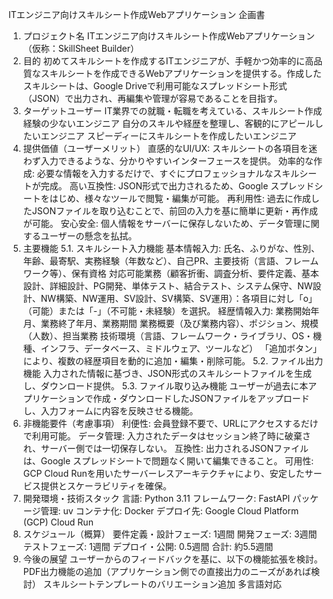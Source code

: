 ITエンジニア向けスキルシート作成Webアプリケーション 企画書
1. プロジェクト名
ITエンジニア向けスキルシート作成Webアプリケーション（仮称：SkillSheet Builder）
2. 目的
初めてスキルシートを作成するITエンジニアが、手軽かつ効率的に高品質なスキルシートを作成できるWebアプリケーションを提供する。作成したスキルシートは、Google Driveで利用可能なスプレッドシート形式（JSON）で出力され、再編集や管理が容易であることを目指す。
3. ターゲットユーザー
IT業界での就職・転職を考えている、スキルシート作成経験の少ないエンジニア
自分のスキルや経歴を整理し、客観的にアピールしたいエンジニア
スピーディーにスキルシートを作成したいエンジニア
4. 提供価値（ユーザーメリット）
直感的なUI/UX: スキルシートの各項目を迷わず入力できるような、分かりやすいインターフェースを提供。
効率的な作成: 必要な情報を入力するだけで、すぐにプロフェッショナルなスキルシートが完成。
高い互換性: JSON形式で出力されるため、Google スプレッドシートをはじめ、様々なツールで閲覧・編集が可能。
再利用性: 過去に作成したJSONファイルを取り込むことで、前回の入力を基に簡単に更新・再作成が可能。
安心安全: 個人情報をサーバーに保存しないため、データ管理に関するユーザーの懸念を払拭。
5. 主要機能
5.1. スキルシート入力機能
基本情報入力:
氏名、ふりがな、性別、年齢、最寄駅、実務経験（年数など）、自己PR、主要技術（言語、フレームワーク等）、保有資格
対応可能業務（顧客折衝、調査分析、要件定義、基本設計、詳細設計、PG開発、単体テスト、結合テスト、システム保守、NW設計、NW構築、NW運用、SV設計、SV構築、SV運用）：各項目に対し「o」（可能）または「-」（不可能・未経験）を選択。
経歴情報入力:
業務開始年月、業務終了年月、業務期間
業務概要（及び業務内容）、ポジション、規模（人数）、担当業務
技術環境（言語、フレームワーク・ライブラリ、OS・機種、インフラ、データベース、ミドルウェア、ツールなど）
「追加ボタン」により、複数の経歴項目を動的に追加・編集・削除可能。
5.2. ファイル出力機能
入力された情報に基づき、JSON形式のスキルシートファイルを生成し、ダウンロード提供。
5.3. ファイル取り込み機能
ユーザーが過去に本アプリケーションで作成・ダウンロードしたJSONファイルをアップロードし、入力フォームに内容を反映させる機能。
6. 非機能要件（考慮事項）
利便性: 会員登録不要で、URLにアクセスするだけで利用可能。
データ管理: 入力されたデータはセッション終了時に破棄され、サーバー側では一切保存しない。
互換性: 出力されるJSONファイルは、Google スプレッドシートで問題なく開いて編集できること。
可用性: GCP Cloud Runを用いたサーバーレスアーキテクチャにより、安定したサービス提供とスケーラビリティを確保。
7. 開発環境・技術スタック
言語: Python 3.11
フレームワーク: FastAPI
パッケージ管理: uv
コンテナ化: Docker
デプロイ先: Google Cloud Platform (GCP) Cloud Run
8. スケジュール（概算）
要件定義・設計フェーズ: 1週間
開発フェーズ: 3週間
テストフェーズ: 1週間
デプロイ・公開: 0.5週間
合計: 約5.5週間
9. 今後の展望
ユーザーからのフィードバックを基に、以下の機能拡張を検討。
PDF出力機能の追加（アプリケーション側での直接出力のニーズがあれば検討）
スキルシートテンプレートのバリエーション追加
多言語対応

